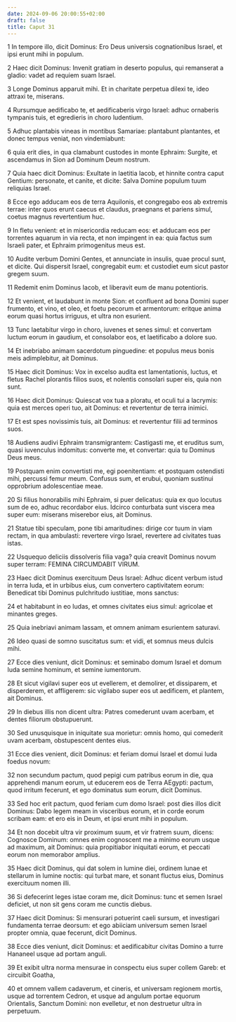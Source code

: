 ```yaml
---
date: 2024-09-06 20:00:55+02:00
draft: false
title: Caput 31
---
```





1 In tempore illo, dicit Dominus: Ero Deus universis cognationibus Israel, et ipsi erunt mihi in populum.

2 Haec dicit Dominus: Invenit gratiam in deserto populus, qui remanserat a gladio: vadet ad requiem suam Israel.

3 Longe Dominus apparuit mihi. Et in charitate perpetua dilexi te, ideo attraxi te, miserans.

4 Rursumque aedificabo te, et aedificaberis virgo Israel: adhuc ornaberis tympanis tuis, et egredieris in choro ludentium.

5 Adhuc plantabis vineas in montibus Samariae: plantabunt plantantes, et donec tempus veniat, non vindemiabunt:

6 quia erit dies, in qua clamabunt custodes in monte Ephraim: Surgite, et ascendamus in Sion ad Dominum Deum nostrum.

7 Quia haec dicit Dominus: Exultate in laetitia Iacob, et hinnite contra caput Gentium: personate, et canite, et dicite: Salva Domine populum tuum reliquias Israel.

8 Ecce ego adducam eos de terra Aquilonis, et congregabo eos ab extremis terrae: inter quos erunt caecus et claudus, praegnans et pariens simul, coetus magnus revertentium huc.

9 In fletu venient: et in misericordia reducam eos: et adducam eos per torrentes aquarum in via recta, et non impingent in ea: quia factus sum Israeli pater, et Ephraim primogenitus meus est.

10 Audite verbum Domini Gentes, et annunciate in insulis, quae procul sunt, et dicite. Qui dispersit Israel, congregabit eum: et custodiet eum sicut pastor gregem suum.

11 Redemit enim Dominus Iacob, et liberavit eum de manu potentioris.

12 Et venient, et laudabunt in monte Sion: et confluent ad bona Domini super frumento, et vino, et oleo, et foetu pecorum et armentorum: eritque anima eorum quasi hortus irriguus, et ultra non esurient.

13 Tunc laetabitur virgo in choro, iuvenes et senes simul: et convertam luctum eorum in gaudium, et consolabor eos, et laetificabo a dolore suo.

14 Et inebriabo animam sacerdotum pinguedine: et populus meus bonis meis adimplebitur, ait Dominus.

15 Haec dicit Dominus: Vox in excelso audita est lamentationis, luctus, et fletus Rachel plorantis filios suos, et nolentis consolari super eis, quia non sunt.

16 Haec dicit Dominus: Quiescat vox tua a ploratu, et oculi tui a lacrymis: quia est merces operi tuo, ait Dominus: et revertentur de terra inimici.

17 Et est spes novissimis tuis, ait Dominus: et revertentur filii ad terminos suos.

18 Audiens audivi Ephraim transmigrantem: Castigasti me, et eruditus sum, quasi iuvenculus indomitus: converte me, et convertar: quia tu Dominus Deus meus.

19 Postquam enim convertisti me, egi poenitentiam: et postquam ostendisti mihi, percussi femur meum. Confusus sum, et erubui, quoniam sustinui opprobrium adolescentiae meae.

20 Si filius honorabilis mihi Ephraim, si puer delicatus: quia ex quo locutus sum de eo, adhuc recordabor eius. Idcirco conturbata sunt viscera mea super eum: miserans miserebor eius, ait Dominus.

21 Statue tibi speculam, pone tibi amaritudines: dirige cor tuum in viam rectam, in qua ambulasti: revertere virgo Israel, revertere ad civitates tuas istas.

22 Usquequo deliciis dissolveris filia vaga? quia creavit Dominus novum super terram: FEMINA CIRCUMDABIT VIRUM.

23 Haec dicit Dominus exercituum Deus Israel: Adhuc dicent verbum istud in terra Iuda, et in urbibus eius, cum convertero captivitatem eorum: Benedicat tibi Dominus pulchritudo iustitiae, mons sanctus:

24 et habitabunt in eo Iudas, et omnes civitates eius simul: agricolae et minantes greges.

25 Quia inebriavi animam lassam, et omnem animam esurientem saturavi.

26 Ideo quasi de somno suscitatus sum: et vidi, et somnus meus dulcis mihi.

27 Ecce dies veniunt, dicit Dominus: et seminabo domum Israel et domum Iuda semine hominum, et semine iumentorum.

28 Et sicut vigilavi super eos ut evellerem, et demolirer, et dissiparem, et disperderem, et affligerem: sic vigilabo super eos ut aedificem, et plantem, ait Dominus.

29 In diebus illis non dicent ultra: Patres comederunt uvam acerbam, et dentes filiorum obstupuerunt.

30 Sed unusquisque in iniquitate sua morietur: omnis homo, qui comederit uvam acerbam, obstupescent dentes eius.

31 Ecce dies venient, dicit Dominus: et feriam domui Israel et domui Iuda foedus novum:

32 non secundum pactum, quod pepigi cum patribus eorum in die, qua apprehendi manum eorum, ut educerem eos de Terra AEgypti: pactum, quod irritum fecerunt, et ego dominatus sum eorum, dicit Dominus.

33 Sed hoc erit pactum, quod feriam cum domo Israel: post dies illos dicit Dominus: Dabo legem meam in visceribus eorum, et in corde eorum scribam eam: et ero eis in Deum, et ipsi erunt mihi in populum.

34 Et non docebit ultra vir proximum suum, et vir fratrem suum, dicens: Cognosce Dominum: omnes enim cognoscent me a minimo eorum usque ad maximum, ait Dominus: quia propitiabor iniquitati eorum, et peccati eorum non memorabor amplius.

35 Haec dicit Dominus, qui dat solem in lumine diei, ordinem lunae et stellarum in lumine noctis: qui turbat mare, et sonant fluctus eius, Dominus exercituum nomen illi.

36 Si defecerint leges istae coram me, dicit Dominus: tunc et semen Israel deficiet, ut non sit gens coram me cunctis diebus.

37 Haec dicit Dominus: Si mensurari potuerint caeli sursum, et investigari fundamenta terrae deorsum: et ego abiiciam universum semen Israel propter omnia, quae fecerunt, dicit Dominus.

38 Ecce dies veniunt, dicit Dominus: et aedificabitur civitas Domino a turre Hananeel usque ad portam anguli.

39 Et exibit ultra norma mensurae in conspectu eius super collem Gareb: et circuibit Goatha,

40 et omnem vallem cadaverum, et cineris, et universam regionem mortis, usque ad torrentem Cedron, et usque ad angulum portae equorum Orientalis, Sanctum Domini: non evelletur, et non destruetur ultra in perpetuum.

